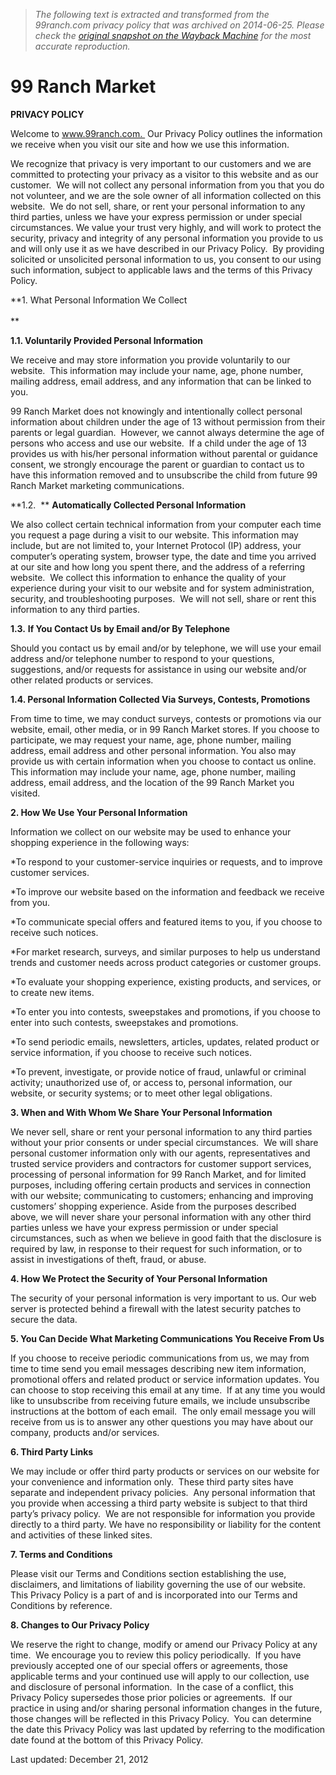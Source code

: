 > *The following text is extracted and transformed from the 99ranch.com privacy policy that was archived on 2014-06-25. Please check the [original snapshot on the Wayback Machine](https://web.archive.org/web/20140625044142id_/http%3A//www.99ranch.com/privacy-policy.aspx) for the most accurate reproduction.*

# 99 Ranch Market

**PRIVACY POLICY**

Welcome to www.99ranch.com.  Our Privacy Policy outlines the information we receive when you visit our site and how we use this information.

We recognize that privacy is very important to our customers and we are committed to protecting your privacy as a visitor to this website and as our customer.  We will not collect any personal information from you that you do not volunteer, and we are the sole owner of all information collected on this website.  We do not sell, share, or rent your personal information to any third parties, unless we have your express permission or under special circumstances. We value your trust very highly, and will work to protect the security, privacy and integrity of any personal information you provide to us and will only use it as we have described in our Privacy Policy.  By providing solicited or unsolicited personal information to us, you consent to our using such information, subject to applicable laws and the terms of this Privacy Policy. 

**1\. What Personal Information We Collect                                                                                                                             
**

**1.1. Voluntarily Provided Personal Information**

We receive and may store information you provide voluntarily to our website.  This information may include your name, age, phone number, mailing address, email address, and any information that can be linked to you. 

99 Ranch Market does not knowingly and intentionally collect personal information about children under the age of 13 without permission from their parents or legal guardian.  However, we cannot always determine the age of persons who access and use our website.  If a child under the age of 13 provides us with his/her personal information without parental or guidance consent, we strongly encourage the parent or guardian to contact us to have this information removed and to unsubscribe the child from future 99 Ranch Market marketing communications.

**1.2.  ** **Automatically Collected Personal Information**

We also collect certain technical information from your computer each time you request a page during a visit to our website. This information may include, but are not limited to, your Internet Protocol (IP) address, your computer’s operating system, browser type, the date and time you arrived at our site and how long you spent there, and the address of a referring website.  We collect this information to enhance the quality of your experience during your visit to our website and for system administration, security, and troubleshooting purposes.  We will not sell, share or rent this information to any third parties. 

**1.3.** **If You Contact Us by Email and/or By Telephone**

Should you contact us by email and/or by telephone, we will use your email address and/or telephone number to respond to your questions, suggestions, and/or requests for assistance in using our website and/or other related products or services. 

**1.4. Personal Information Collected Via Surveys, Contests, Promotions**

From time to time, we may conduct surveys, contests or promotions via our website, email, other media, or in 99 Ranch Market stores. If you choose to participate, we may request your name, age, phone number, mailing address, email address and other personal information. You also may provide us with certain information when you choose to contact us online. This information may include your name, age, phone number, mailing address, email address, and the location of the 99 Ranch Market you visited. 

**2\. How We Use Your Personal Information**

Information we collect on our website may be used to enhance your shopping experience in the following ways:

*To respond to your customer-service inquiries or requests, and to improve customer services.

*To improve our website based on the information and feedback we receive from you.

*To communicate special offers and featured items to you, if you choose to receive such notices.

*For market research, surveys, and similar purposes to help us understand trends and customer needs across product categories or customer groups.

*To evaluate your shopping experience, existing products, and services, or to create new items.

*To enter you into contests, sweepstakes and promotions, if you choose to enter into such contests, sweepstakes and promotions.

*To send periodic emails, newsletters, articles, updates, related product or service information, if you choose to receive such notices. 

*To prevent, investigate, or provide notice of fraud, unlawful or criminal activity; unauthorized use of, or access to, personal information, our website, or security systems; or to meet other legal obligations.

**3\. When and With Whom We Share Your Personal Information**

We never sell, share or rent your personal information to any third parties without your prior consents or under special circumstances.  We will share personal customer information only with our agents, representatives and trusted service providers and contractors for customer support services, processing of personal information for 99 Ranch Market, and for limited purposes, including offering certain products and services in connection with our website; communicating to customers; enhancing and improving customers’ shopping experience. Aside from the purposes described above, we will never share your personal information with any other third parties unless we have your express permission or under special circumstances, such as when we believe in good faith that the disclosure is required by law, in response to their request for such information, or to assist in investigations of theft, fraud, or abuse.   

**4\. How We Protect the Security of Your Personal Information**

The security of your personal information is very important to us. Our web server is protected behind a firewall with the latest security patches to secure the data.

**5\. You Can Decide What Marketing Communications You Receive From Us**

If you choose to receive periodic communications from us, we may from time to time send you email messages describing new item information, promotional offers and related product or service information updates. You can choose to stop receiving this email at any time.  If at any time you would like to unsubscribe from receiving future emails, we include unsubscribe instructions at the bottom of each email.  The only email message you will receive from us is to answer any other questions you may have about our company, products and/or services.

**6\. Third Party Links**

We may include or offer third party products or services on our website for your convenience and information only.  These third party sites have separate and independent privacy policies.  Any personal information that you provide when accessing a third party website is subject to that third party’s privacy policy.  We are not responsible for information you provide directly to a third party. We have no responsibility or liability for the content and activities of these linked sites. 

**7\. Terms and Conditions**

Please visit our Terms and Conditions section establishing the use, disclaimers, and limitations of liability governing the use of our website.  This Privacy Policy is a part of and is incorporated into our Terms and Conditions by reference.

**8\. Changes to Our Privacy Policy**

We reserve the right to change, modify or amend our Privacy Policy at any time.  We encourage you to review this policy periodically.  If you have previously accepted one of our special offers or agreements, those applicable terms and your continued use will apply to our collection, use and disclosure of personal information.  In the case of a conflict, this Privacy Policy supersedes those prior policies or agreements.  If our practice in using and/or sharing personal information changes in the future, those changes will be reflected in this Privacy Policy.  You can determine the date this Privacy Policy was last updated by referring to the modification date found at the bottom of this Privacy Policy.

Last updated: December 21, 2012
